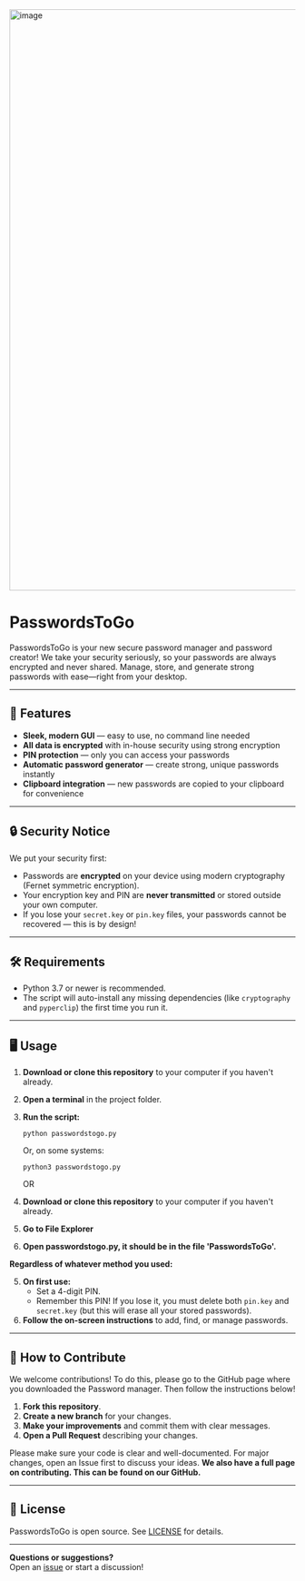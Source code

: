 <img width="1536" height="1024" alt="image" src="https://github.com/user-attachments/assets/b0168017-6eb2-4ab9-99e2-990f9132ebf6" />

# PasswordsToGo

PasswordsToGo is your new secure password manager and password creator! We take your security seriously, so your passwords are always encrypted and never shared. Manage, store, and generate strong passwords with ease—right from your desktop.

---

## 🚀 Features
- **Sleek, modern GUI** — easy to use, no command line needed
- **All data is encrypted** with in-house security using strong encryption
- **PIN protection** — only you can access your passwords
- **Automatic password generator** — create strong, unique passwords instantly
- **Clipboard integration** — new passwords are copied to your clipboard for convenience

---

## 🔒 Security Notice

We put your security first:
- Passwords are **encrypted** on your device using modern cryptography (Fernet symmetric encryption).
- Your encryption key and PIN are **never transmitted** or stored outside your own computer.
- If you lose your `secret.key` or `pin.key` files, your passwords cannot be recovered — this is by design!

---

## 🛠️ Requirements

- Python 3.7 or newer is recommended.
- The script will auto-install any missing dependencies (like `cryptography` and `pyperclip`) the first time you run it.

---

## 🖥️ Usage

1. **Download or clone this repository** to your computer if you haven't already.
2. **Open a terminal** in the project folder.
3. **Run the script:**

   ```
   python passwordstogo.py
   ```

   Or, on some systems:
   ```
   python3 passwordstogo.py
   ```
      OR
1. **Download or clone this repository** to your computer if you haven't already.
2. **Go to File Explorer**
3. **Open passwordstogo.py, it should be in the file 'PasswordsToGo'.**

**Regardless of whatever method you used:**

5. **On first use:**  
   - Set a 4-digit PIN.  
   - Remember this PIN! If you lose it, you must delete both `pin.key` and `secret.key` (but this will erase all your stored passwords).
6. **Follow the on-screen instructions** to add, find, or manage passwords.

---

## 🤝 How to Contribute

We welcome contributions! To do this, please go to the GitHub page where you downloaded the Password manager. Then follow the instructions below!

1. **Fork this repository**.
2. **Create a new branch** for your changes.
3. **Make your improvements** and commit them with clear messages.
4. **Open a Pull Request** describing your changes.

Please make sure your code is clear and well-documented. For major changes, open an Issue first to discuss your ideas.
**We also have a full page on contributing. This can be found on our GitHub.**

---

## 📃 License

PasswordsToGo is open source. See [LICENSE](LICENSE) for details.

---

**Questions or suggestions?**  
Open an [issue](https://github.com/Player52/PasswordsToGo/issues) or start a discussion!
